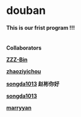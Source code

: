 # douban
<h4>This is our frist program !!!<h4>
<br/>
Collaborators


[ZZZ-Bin](https://github.com/ZZZ-Bin) 

[zhaoziyichou](https://github.com/zhaoziyichou)

[songda1013](https://github.com/songda1013/)
赵彬你好


[songda1013](https://github.com/songda1013/)

[marryyan](https://github.com/marryyan/)
